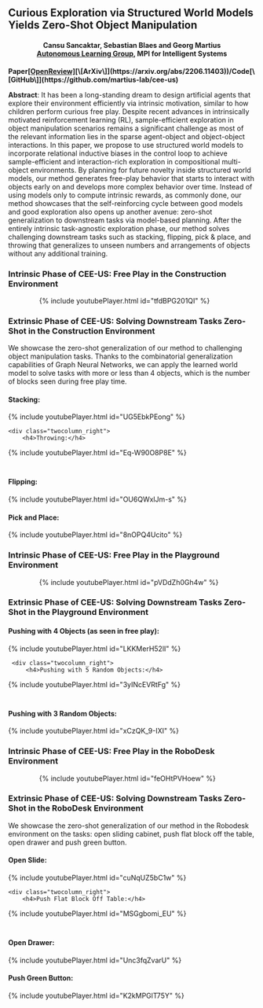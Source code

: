 ## Curious Exploration via Structured World Models Yields Zero-Shot Object Manipulation
<h4 align="center">Cansu Sancaktar, Sebastian Blaes and Georg Martius <br/> 
    <a href="https://al.is.mpg.de">Autonomous Learning Group</a>, MPI for Intelligent Systems </h4>

**Paper[\[OpenReview\]](https://openreview.net/forum?id=NnuYZ1el24C&referrer=%5BAuthor%20Console%5D(%2Fgroup%3Fid%3DNeurIPS.cc%2F2022%2FConference%2FAuthors%23your-submissions))[\[ArXiv\]](https://arxiv.org/abs/2206.11403))/Code[\[GitHub\]](https://github.com/martius-lab/cee-us)**

**Abstract**: It has been a long-standing dream to design artificial agents that explore their environment efficiently via intrinsic motivation, similar to how children perform curious free play. Despite recent advances in intrinsically motivated reinforcement learning (RL), sample-efficient exploration in object manipulation scenarios remains a significant challenge as most of the relevant information lies in the sparse agent-object and object-object interactions. In this paper, we propose to use structured world models to incorporate relational inductive biases in the control loop to achieve sample-efficient and interaction-rich exploration in compositional multi-object environments. By planning for future novelty inside structured world models, our method generates free-play behavior that starts to interact with objects early on and develops more complex behavior over time. Instead of using models only to compute intrinsic rewards, as commonly done, our method showcases that the self-reinforcing cycle between good models and good exploration also opens up another avenue: zero-shot generalization to downstream tasks via model-based planning. After the entirely intrinsic task-agnostic exploration phase, our method solves challenging downstream tasks such as stacking, flipping, pick & place, and throwing that generalizes to unseen numbers and arrangements of objects without any additional training.

### Intrinsic Phase of CEE-US: Free Play in the Construction Environment
<div style="width: 75%; margin: 0 auto;">
{% include youtubePlayer.html id="tfdBPG201QI" %}
    </div>
                                                                                

### Extrinsic Phase of CEE-US: Solving Downstream Tasks Zero-Shot in the Construction Environment
We showcase the zero-shot generalization of our method to challenging object manipulation tasks. Thanks to the combinatorial generalization capabilities of Graph Neural Networks, we can apply the learned world model to solve tasks with more or less than 4 objects, which is the number of blocks seen during free play time. 

<div class="twocolumn_wrapper" style="margin-bottom: 3em;">

<div class="twocolumn_left">
    <h4>Stacking:</h4>
{% include youtubePlayer.html id="UG5EbkPEong" %}
</div>

    <div class="twocolumn_right">
        <h4>Throwing:</h4>
{% include youtubePlayer.html id="Eq-W90O8P8E" %}
      </div>
</div>
<div class="twocolumn_wrapper">
  <div class="twocolumn_left">
      <h4>Flipping:</h4>
{% include youtubePlayer.html id="OU6QWxlJm-s" %}
    </div>

  <div class="twocolumn_right">
<h4>Pick and Place:</h4>
{% include youtubePlayer.html id="8nOPQ4Ucito" %}
  </div>
  
 </div>

### Intrinsic Phase of CEE-US: Free Play in the Playground Environment
<div style="width: 75%; margin: 0 auto;">
{% include youtubePlayer.html id="pVDdZh0Gh4w" %}
    </div>

### Extrinsic Phase of CEE-US: Solving Downstream Tasks Zero-Shot in the Playground Environment
                                                                                
<div class="twocolumn_wrapper" style="margin-bottom: 3em;">
    <div class="twocolumn_left">
        <h4>Pushing with 4 Objects (as seen in free play):</h4>
{% include youtubePlayer.html id="LKKMerH52lI" %}
    </div>

     <div class="twocolumn_right">
         <h4>Pushing with 5 Random Objects:</h4>
{% include youtubePlayer.html id="3yINcEVRtFg" %}
    </div>
    </div>

<div class="twocolumn_wrapper">
    <div class="twocolumn_left">
        <h4>Pushing with 3 Random Objects:</h4>
{% include youtubePlayer.html id="xCzQK_9-IXI" %}
    </div>
    <div class="twocolumn_right">
    </div>
    </div>

### Intrinsic Phase of CEE-US: Free Play in the RoboDesk Environment
<div style="width: 75%; margin: 0 auto;">
{% include youtubePlayer.html id="feOHtPVHoew" %}
    </div>
                        
### Extrinsic Phase of CEE-US: Solving Downstream Tasks Zero-Shot in the RoboDesk Environment

We showcase the zero-shot generalization of our method in the Robodesk environment on the tasks: open sliding cabinet, push flat block off the table, open drawer and push green button.

<div class="twocolumn_wrapper" style="margin-bottom: 3em;">

<div class="twocolumn_left">
    <h4>Open Slide:</h4>
{% include youtubePlayer.html id="cuNqUZ5bC1w" %}
</div>

    <div class="twocolumn_right">
        <h4>Push Flat Block Off Table:</h4>
{% include youtubePlayer.html id="MSGgbomi_EU" %}
      </div>
</div>
<div class="twocolumn_wrapper">
  <div class="twocolumn_left">
      <h4>Open Drawer:</h4>
{% include youtubePlayer.html id="Unc3fqZvarU" %}
    </div>

  <div class="twocolumn_right">
<h4>Push Green Button:</h4>
{% include youtubePlayer.html id="K2kMPGlT75Y" %}
  </div>
  
 </div>
